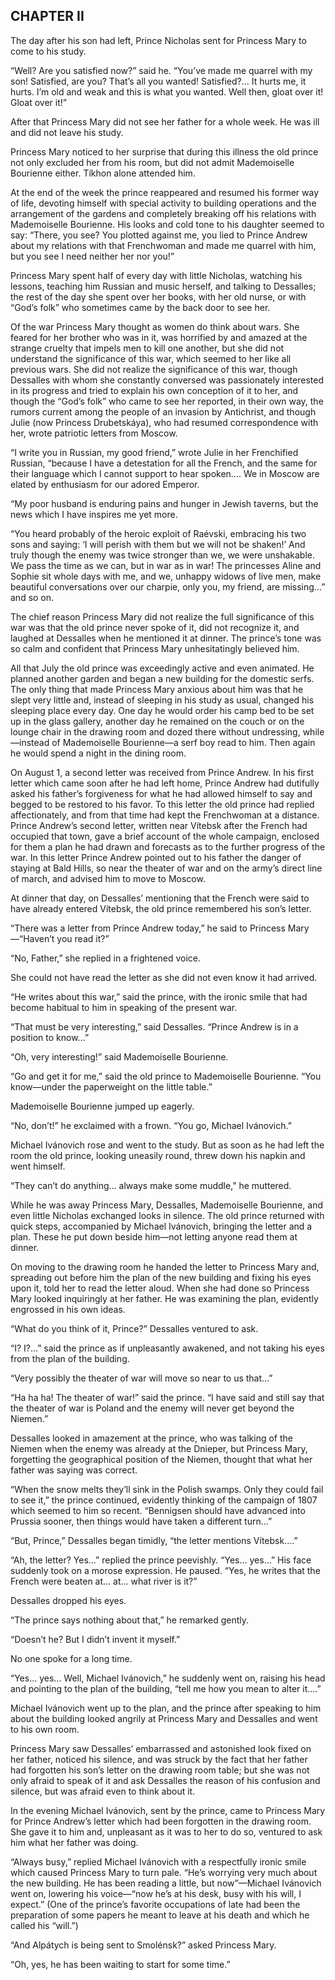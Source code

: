 ## CHAPTER II

The day after his son had left, Prince Nicholas sent for Princess Mary
to come to his study.

“Well? Are you satisfied now?” said he. “You’ve made me quarrel with my
son! Satisfied, are you? That’s all you wanted! Satisfied?... It hurts
me, it hurts. I’m old and weak and this is what you wanted. Well then,
gloat over it! Gloat over it!”

After that Princess Mary did not see her father for a whole week. He was
ill and did not leave his study.

Princess Mary noticed to her surprise that during this illness the
old prince not only excluded her from his room, but did not admit
Mademoiselle Bourienne either. Tíkhon alone attended him.

At the end of the week the prince reappeared and resumed his former way
of life, devoting himself with special activity to building operations
and the arrangement of the gardens and completely breaking off his
relations with Mademoiselle Bourienne. His looks and cold tone to his
daughter seemed to say: “There, you see? You plotted against me, you
lied to Prince Andrew about my relations with that Frenchwoman and made
me quarrel with him, but you see I need neither her nor you!”

Princess Mary spent half of every day with little Nicholas, watching
his lessons, teaching him Russian and music herself, and talking to
Dessalles; the rest of the day she spent over her books, with her old
nurse, or with “God’s folk” who sometimes came by the back door to see
her.

Of the war Princess Mary thought as women do think about wars. She
feared for her brother who was in it, was horrified by and amazed at
the strange cruelty that impels men to kill one another, but she did not
understand the significance of this war, which seemed to her like all
previous wars. She did not realize the significance of this war, though
Dessalles with whom she constantly conversed was passionately interested
in its progress and tried to explain his own conception of it to her,
and though the “God’s folk” who came to see her reported, in their own
way, the rumors current among the people of an invasion by Antichrist,
and though Julie (now Princess Drubetskáya), who had resumed
correspondence with her, wrote patriotic letters from Moscow.

“I write you in Russian, my good friend,” wrote Julie in her Frenchified
Russian, “because I have a detestation for all the French, and the
same for their language which I cannot support to hear spoken.... We in
Moscow are elated by enthusiasm for our adored Emperor.

“My poor husband is enduring pains and hunger in Jewish taverns, but the
news which I have inspires me yet more.

“You heard probably of the heroic exploit of Raévski, embracing his two
sons and saying: ‘I will perish with them but we will not be shaken!’
And truly though the enemy was twice stronger than we, we were
unshakable. We pass the time as we can, but in war as in war! The
princesses Aline and Sophie sit whole days with me, and we, unhappy
widows of live men, make beautiful conversations over our charpie, only
you, my friend, are missing...” and so on.

The chief reason Princess Mary did not realize the full significance of
this war was that the old prince never spoke of it, did not recognize
it, and laughed at Dessalles when he mentioned it at dinner.
The prince’s tone was so calm and confident that Princess Mary
unhesitatingly believed him.

All that July the old prince was exceedingly active and even animated.
He planned another garden and began a new building for the domestic
serfs. The only thing that made Princess Mary anxious about him was that
he slept very little and, instead of sleeping in his study as usual,
changed his sleeping place every day. One day he would order his camp
bed to be set up in the glass gallery, another day he remained on the
couch or on the lounge chair in the drawing room and dozed there without
undressing, while—instead of Mademoiselle Bourienne—a serf boy read to
him. Then again he would spend a night in the dining room.

On August 1, a second letter was received from Prince Andrew. In his
first letter which came soon after he had left home, Prince Andrew had
dutifully asked his father’s forgiveness for what he had allowed himself
to say and begged to be restored to his favor. To this letter the old
prince had replied affectionately, and from that time had kept the
Frenchwoman at a distance. Prince Andrew’s second letter, written near
Vítebsk after the French had occupied that town, gave a brief account of
the whole campaign, enclosed for them a plan he had drawn and forecasts
as to the further progress of the war. In this letter Prince Andrew
pointed out to his father the danger of staying at Bald Hills, so near
the theater of war and on the army’s direct line of march, and advised
him to move to Moscow.

At dinner that day, on Dessalles’ mentioning that the French were said
to have already entered Vítebsk, the old prince remembered his son’s
letter.

“There was a letter from Prince Andrew today,” he said to Princess
Mary—“Haven’t you read it?”

“No, Father,” she replied in a frightened voice.

She could not have read the letter as she did not even know it had
arrived.

“He writes about this war,” said the prince, with the ironic smile that
had become habitual to him in speaking of the present war.

“That must be very interesting,” said Dessalles. “Prince Andrew is in a
position to know...”

“Oh, very interesting!” said Mademoiselle Bourienne.

“Go and get it for me,” said the old prince to Mademoiselle Bourienne.
“You know—under the paperweight on the little table.”

Mademoiselle Bourienne jumped up eagerly.

“No, don’t!” he exclaimed with a frown. “You go, Michael Ivánovich.”

Michael Ivánovich rose and went to the study. But as soon as he had left
the room the old prince, looking uneasily round, threw down his napkin
and went himself.

“They can’t do anything... always make some muddle,” he muttered.

While he was away Princess Mary, Dessalles, Mademoiselle Bourienne, and
even little Nicholas exchanged looks in silence. The old prince returned
with quick steps, accompanied by Michael Ivánovich, bringing the letter
and a plan. These he put down beside him—not letting anyone read them at
dinner.

On moving to the drawing room he handed the letter to Princess Mary and,
spreading out before him the plan of the new building and fixing his
eyes upon it, told her to read the letter aloud. When she had done so
Princess Mary looked inquiringly at her father. He was examining the
plan, evidently engrossed in his own ideas.

“What do you think of it, Prince?” Dessalles ventured to ask.

“I? I?...” said the prince as if unpleasantly awakened, and not taking
his eyes from the plan of the building.

“Very possibly the theater of war will move so near to us that...”

“Ha ha ha! The theater of war!” said the prince. “I have said and still
say that the theater of war is Poland and the enemy will never get
beyond the Niemen.”

Dessalles looked in amazement at the prince, who was talking of the
Niemen when the enemy was already at the Dnieper, but Princess Mary,
forgetting the geographical position of the Niemen, thought that what
her father was saying was correct.

“When the snow melts they’ll sink in the Polish swamps. Only they
could fail to see it,” the prince continued, evidently thinking of the
campaign of 1807 which seemed to him so recent. “Bennigsen should have
advanced into Prussia sooner, then things would have taken a different
turn...”

“But, Prince,” Dessalles began timidly, “the letter mentions
Vítebsk....”

“Ah, the letter? Yes...” replied the prince peevishly. “Yes... yes...”
His face suddenly took on a morose expression. He paused. “Yes, he
writes that the French were beaten at... at... what river is it?”

Dessalles dropped his eyes.

“The prince says nothing about that,” he remarked gently.

“Doesn’t he? But I didn’t invent it myself.”

No one spoke for a long time.

“Yes... yes... Well, Michael Ivánovich,” he suddenly went on, raising
his head and pointing to the plan of the building, “tell me how you mean
to alter it....”

Michael Ivánovich went up to the plan, and the prince after speaking to
him about the building looked angrily at Princess Mary and Dessalles and
went to his own room.

Princess Mary saw Dessalles’ embarrassed and astonished look fixed on
her father, noticed his silence, and was struck by the fact that her
father had forgotten his son’s letter on the drawing room table; but she
was not only afraid to speak of it and ask Dessalles the reason of his
confusion and silence, but was afraid even to think about it.

In the evening Michael Ivánovich, sent by the prince, came to Princess
Mary for Prince Andrew’s letter which had been forgotten in the drawing
room. She gave it to him and, unpleasant as it was to her to do so,
ventured to ask him what her father was doing.

“Always busy,” replied Michael Ivánovich with a respectfully ironic
smile which caused Princess Mary to turn pale. “He’s worrying very much
about the new building. He has been reading a little, but now”—Michael
Ivánovich went on, lowering his voice—“now he’s at his desk, busy with
his will, I expect.” (One of the prince’s favorite occupations of late
had been the preparation of some papers he meant to leave at his death
and which he called his “will.”)

“And Alpátych is being sent to Smolénsk?” asked Princess Mary.

“Oh, yes, he has been waiting to start for some time.”





